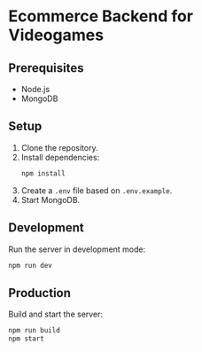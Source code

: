 # Ecommerce Backend for Videogames

## Prerequisites
- Node.js
- MongoDB

## Setup
1. Clone the repository.
2. Install dependencies:
   ```bash
   npm install
   ```
3. Create a `.env` file based on `.env.example`.
4. Start MongoDB.

## Development
Run the server in development mode:
```bash
npm run dev
```

## Production
Build and start the server:
```bash
npm run build
npm start
```
